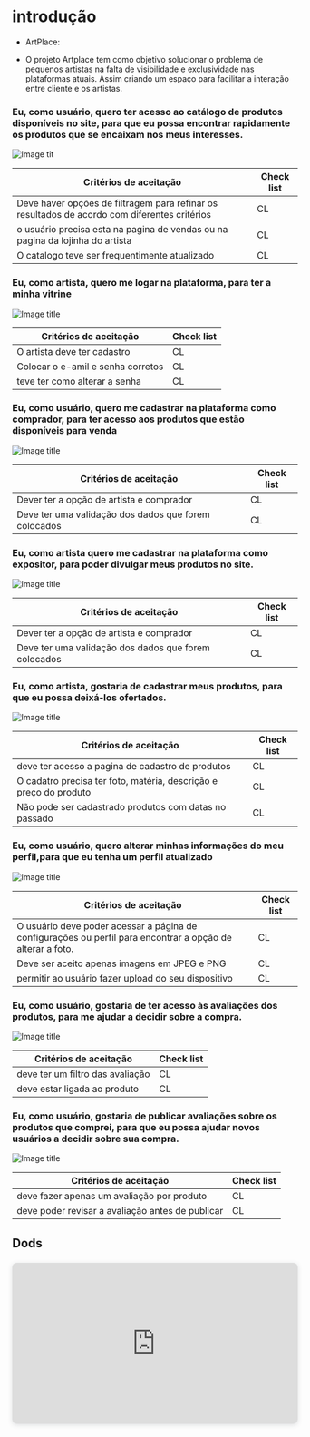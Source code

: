 # introdução 

- ArtPlace:

- O projeto Artplace tem como objetivo solucionar o problema de pequenos artistas na falta de visibilidade e exclusividade nas plataformas atuais. Assim criando um espaço para facilitar a interação entre cliente e os artistas.

### Eu, como usuário, quero ter acesso ao catálogo de produtos disponíveis no site, para que eu possa encontrar rapidamente os produtos que se encaixam nos meus interesses.

![Image tit](../assets/dorDod.jpg)

| Critérios de aceitação | Check list|
| --- | --- | 
| Deve haver opções de filtragem para refinar os resultados de acordo com diferentes critérios | CL |
| o usuário precisa esta na pagina de vendas ou na pagina da lojinha do artista | CL |
| O catalogo teve ser frequentimente atualizado | CL |


### Eu, como artista, quero me logar na plataforma, para ter a minha vitrine

![Image title](../assets/dorDod.jpg)


| Critérios de aceitação | Check list|
| --- | --- | 
| O artista deve ter cadastro | CL |
| Colocar o e-amil e senha corretos | CL |
| teve ter como alterar a senha | CL |


### Eu, como usuário, quero me cadastrar na plataforma como comprador, para ter acesso aos produtos que estão disponíveis para venda

![Image title](../assets/dorDod.jpg)


| Critérios de aceitação | Check list|
| --- | --- | 
| Dever ter a opção de artista e comprador | CL |
| Deve ter uma validação dos dados que forem colocados | CL |



### Eu, como artista quero me cadastrar na plataforma como expositor, para poder divulgar meus produtos no site.

![Image title](../assets/dorDod.jpg)


| Critérios de aceitação | Check list|
| --- | --- | 
| Dever ter a opção de artista e comprador| CL |
| Deve ter uma validação dos dados que forem colocados | CL |


### Eu, como artista, gostaria de cadastrar meus produtos, para que eu possa deixá-los ofertados.

![Image title](../assets/dorDod.jpg)


| Critérios de aceitação | Check list|
| --- | --- | 
| deve ter acesso a pagina de cadastro de produtos| CL |
| O cadatro precisa ter foto, matéria, descrição e preço do produto | CL |
| Não pode ser cadastrado produtos com datas no passado | CL |

### Eu, como usuário, quero alterar minhas informações do meu perfil,para que eu tenha um perfil atualizado

![Image title](../assets/dorDod.jpg)


| Critérios de aceitação | Check list|
| --- | --- | 
| O usuário deve poder acessar a página de configurações ou perfil para encontrar a opção de alterar a foto.| CL |
| Deve ser aceito apenas imagens em JPEG e PNG | CL |
|permitir ao usuário fazer upload do seu dispositivo | CL |


### Eu, como usuário, gostaria de ter acesso às avaliações dos produtos, para me ajudar a decidir sobre a compra.

![Image title](../assets/dorDod.jpg)


| Critérios de aceitação | Check list|
| --- | --- | 
| deve ter um filtro das avaliação | CL |
| deve estar ligada ao produto | CL |


### Eu, como usuário, gostaria de publicar avaliações sobre os produtos que comprei, para que eu possa ajudar novos usuários a decidir sobre sua compra.

![Image title](../assets/dorDod.jpg)


| Critérios de aceitação | Check list|
| --- | --- | 
| deve fazer apenas um avaliação por produto | CL |
| deve poder revisar a avaliação antes de publicar| CL |

## Dods 

<div style="position: relative; width: 100%; height: 0; padding-top: 56.2500%;
 padding-bottom: 0; box-shadow: 0 2px 8px 0 rgba(63,69,81,0.16); margin-top: 1.6em; margin-bottom: 0.9em; overflow: hidden;
 border-radius: 8px; will-change: transform;">
  <iframe loading="lazy" style="position: absolute; width: 100%; height: 100%; top: 0; left: 0; border: none; padding: 0;margin: 0;"
    src="https://docs.google.com/spreadsheets/d/1RGU7yejnzb1IdI4g-B4MHjDchcEppUGUDP8ijTrlJ4k/edit#gid=0" allowfullscreen="allowfullscreen" allow="fullscreen">
  </iframe>
</div>